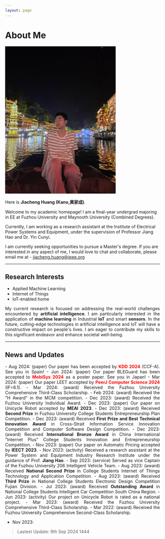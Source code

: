```yaml
---
layout: page
---
```


# About Me

<img src="/images/jiachenghuang.jpg" class="floatpic" width="360" height="480">

Here is **Jiacheng Huang (Kano,黄家成)**.


Welcome to my academic homepage! I am a final-year undergrad majoring in EE at Fuzhou University and Maynooth University (Combined Degrees). 

Currently, I am working as a research assistant at the Institute of Electrical Power Systems and Equipment, under the supervision of Professor Jiang Hao and Dr. Yin Cunyi.

I am currently seeking opportunities to pursue a Master's degree. If you are interested in any aspect of me, I would love to chat and collaborate, please email me at - jiacheng.huang@ieee.org

---

## Research Interests

- Applied Machine Learning
- Internet of Things
- IoT-enabled home

<div style="text-align: justify;">
My current research is focused on addressing the real-world challenges encountered by <strong>artificial intelligence</strong>. I am particularly interested in the application of <strong>machine learning</strong> in Industrial <strong>IoT</strong> and smart <strong>sensors</strong>. In the future, cutting-edge technologies in artificial intelligence and IoT will have a constructive impact on people's lives. I am eager to contribute my skills to this significant endeavor and enhance societal well-being.
</div>

---

## News and Updates

<div style="text-align: justify;">
- Aug 2024: (paper) Our paper has been accepted by <strong><font color='red'>KDD 2024</font></strong> (CCF-A). See you in Spain!
- Jun 2024: (paper) Our paper BLEGuard has been accepted to <strong><font color='red'>MobiSys 2024</font></strong> as a poster paper. See you in Japan!
- Mar 2024: (paper) Our paper LEET accepted by <strong><font color='red'>PeerJ Computer Science 2024</font></strong> (IF=6.1).
- Mar 2024: (award) Received the Fuzhou University Comprehensive Third-Class Scholarship.
- Feb 2024: (award) Received the "H Award" in the MCM competition.
- Dec 2023: (award) Received the Fuzhou University Individual Award.
- Dec 2023: (paper) Our paper on Unicycle Robot accepted by <strong>MEAI 2023</strong>.
- Dec 2023: (award) Received <strong>Second Prize</strong> in Fuzhou University College Students Entrepreneurship Plan Competition.
- Dec 2023: (award) Received <strong>First Prize and Best Technical Innovation Award</strong> in Cross-Strait Information Service Innovation Competition and Computer Software Design Competition.
- Dec 2023: (award) Received <strong>International Bronze Award</strong> in China International "Internet Plus" College Students Innovation and Entrepreneurship Competition.
- Nov 2023: (paper) Our paper on Automatic Pricing accepted by <strong>IEECT 2023</strong>.
- Nov 2023: (activity) Received a research assistant at the Power System and Equipment Industry Research Institute under the guidance of Prof. <strong>Jiang Hao</strong>.
- Sep 2023: (service) Served as vice Captain of the Fuzhou University 206 Intelligent Vehicle Team.
- Aug 2023: (award) Received <strong>National Second Prize</strong> in College Students Internet of Things Technology and Application Competition.
- Aug 2023: (award) Received <strong>Third Prize</strong> in National College Students Electronic Design Competition Fujian Division.
- Jul 2023: (award) Received <strong>Outstanding Award</strong> in National College Students Intelligent Car Competition South China Region.
- Jun 2023: (activity) Our project on Unicycle Robot is rated as a national project.
- Mar 2023: (award) Received the Fuzhou University Comprehensive Third-Class Scholarship.
- Mar 2022: (award) Received the Fuzhou University Comprehensive Second-Class Scholarship.
</div>


- Nov 2023: 

> Lastest Update: 9th Sep 2024 1444